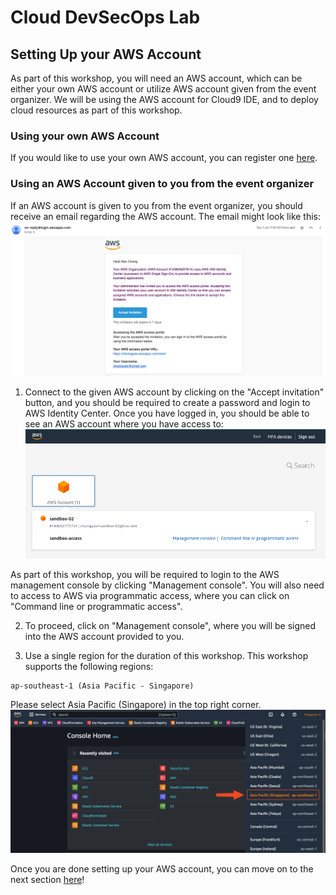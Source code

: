 # Cloud DevSecOps Lab
## Setting Up your AWS Account
As part of this workshop, you will need an AWS account, which can be either your own AWS account or utilize AWS account given from the event organizer. We will be using the AWS account for Cloud9 IDE, and to deploy cloud resources as part of this workshop.


### Using your own AWS Account
If you would like to use your own AWS account, you can register one [here](https://portal.aws.amazon.com/gp/aws/developer/registration/index.html?nc2=h_ct&src=header_signup).


### Using an AWS Account given to you from the event organizer
If an AWS account is given to you from the event organizer, you should receive an email regarding the AWS account. The email might look like this:
![alt text](/resources/aws-org-invite.png?raw=true)

1. Connect to the given AWS account by clicking on the "Accept invitation" button, and you should be required to create a password and login to AWS Identity Center. Once you have logged in, you should be able to see an AWS account where you have access to:
![alt text](/resources/aws-sso-signin-page.png?raw=true)

As part of this workshop, you will be required to login to the AWS management console by clicking "Management console". You will also need to access to AWS via programmatic access, where you can click on "Command line or programmatic access". 

2. To proceed, click on "Management console", where you will be signed into the AWS account provided to you.

3. Use a single region for the duration of this workshop. This workshop supports the following regions:
```
ap-southeast-1 (Asia Pacific - Singapore)
```
Please select Asia Pacific (Singapore) in the top right corner.
![Alt text](/resources/console-home-sg.png?raw=true)

Once you are done setting up your AWS account, you can move on to the next section [here](/02-SettingUpCloud9.md)!
